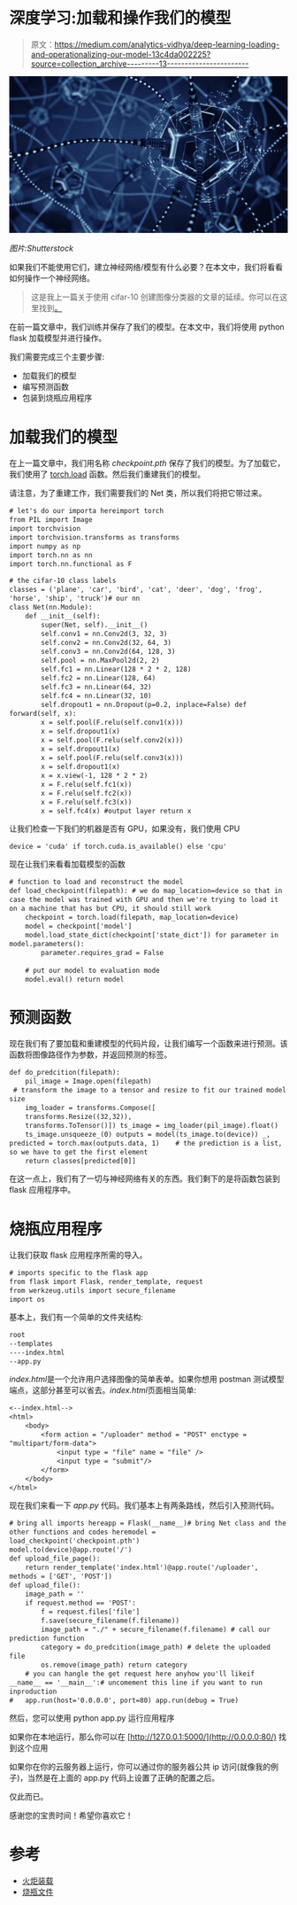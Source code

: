 # 深度学习:加载和操作我们的模型

> 原文：<https://medium.com/analytics-vidhya/deep-learning-loading-and-operationalizing-our-model-13c4da002225?source=collection_archive---------13----------------------->

![](img/157020ab5cb10ad2007faa068d14cb48.png)

*图片:Shutterstock*

如果我们不能使用它们，建立神经网络/模型有什么必要？在本文中，我们将看看如何操作一个神经网络。

> 这是我上一篇关于使用 cifar-10 创建图像分类器的文章的延续。你可以在这里找到[。](/analytics-vidhya/deep-learning-creating-an-image-classifier-using-pytorch-with-cifar-10-f603659722b2)

在前一篇文章中，我们训练并保存了我们的模型。在本文中，我们将使用 python flask 加载模型并进行操作。

我们需要完成三个主要步骤:

*   加载我们的模型
*   编写预测函数
*   包装到烧瓶应用程序

# 加载我们的模型

在上一篇文章中，我们用名称 *checkpoint.pth* 保存了我们的模型。为了加载它，我们使用了 [torch.load](https://pytorch.org/docs/stable/generated/torch.load.html) 函数。然后我们重建我们的模型。

请注意，为了重建工作，我们需要我们的 Net 类，所以我们将把它带过来。

```
# let's do our importa hereimport torch
from PIL import Image
import torchvision
import torchvision.transforms as transforms
import numpy as np
import torch.nn as nn
import torch.nn.functional as F
```

```
# the cifar-10 class labels
classes = ('plane', 'car', 'bird', 'cat', 'deer', 'dog', 'frog', 'horse', 'ship', 'truck')# our nn
class Net(nn.Module):
    def __init__(self):
        super(Net, self).__init__()
        self.conv1 = nn.Conv2d(3, 32, 3)
        self.conv2 = nn.Conv2d(32, 64, 3)
        self.conv3 = nn.Conv2d(64, 128, 3)
        self.pool = nn.MaxPool2d(2, 2)
        self.fc1 = nn.Linear(128 * 2 * 2, 128)
        self.fc2 = nn.Linear(128, 64)
        self.fc3 = nn.Linear(64, 32)
        self.fc4 = nn.Linear(32, 10)
        self.dropout1 = nn.Dropout(p=0.2, inplace=False) def forward(self, x):
        x = self.pool(F.relu(self.conv1(x)))
        x = self.dropout1(x)
        x = self.pool(F.relu(self.conv2(x)))
        x = self.dropout1(x)
        x = self.pool(F.relu(self.conv3(x)))
        x = self.dropout1(x)
        x = x.view(-1, 128 * 2 * 2)
        x = F.relu(self.fc1(x))
        x = F.relu(self.fc2(x))
        x = F.relu(self.fc3(x))
        x = self.fc4(x) #output layer return x
```

让我们检查一下我们的机器是否有 GPU，如果没有，我们使用 CPU

```
device = 'cuda' if torch.cuda.is_available() else 'cpu'
```

现在让我们来看看加载模型的函数

```
# function to load and reconstruct the model
def load_checkpoint(filepath): # we do map_location=device so that in case the model was trained with GPU and then we're trying to load it on a machine that has but CPU, it should still work
    checkpoint = torch.load(filepath, map_location=device)
    model = checkpoint['model']
    model.load_state_dict(checkpoint['state_dict']) for parameter in model.parameters():
        parameter.requires_grad = False

    # put our model to evaluation mode
    model.eval() return model
```

# 预测函数

现在我们有了要加载和重建模型的代码片段，让我们编写一个函数来进行预测。该函数将图像路径作为参数，并返回预测的标签。

```
def do_predcition(filepath):
    pil_image = Image.open(filepath)
 # transform the image to a tensor and resize to fit our trained model size  
    img_loader = transforms.Compose([
    transforms.Resize((32,32)),
    transforms.ToTensor()]) ts_image = img_loader(pil_image).float()
    ts_image.unsqueeze_(0) outputs = model(ts_image.to(device)) _, predicted = torch.max(outputs.data, 1)    # the prediction is a list, so we have to get the first element    
    return classes[predicted[0]]
```

在这一点上，我们有了一切与神经网络有关的东西。我们剩下的是将函数包装到 flask 应用程序中。

# 烧瓶应用程序

让我们获取 flask 应用程序所需的导入。

```
# imports specific to the flask app
from flask import Flask, render_template, request
from werkzeug.utils import secure_filename
import os
```

基本上，我们有一个简单的文件夹结构:

```
root
--templates
----index.html
--app.py
```

*index.html*是一个允许用户选择图像的简单表单。如果你想用 postman 测试模型端点，这部分甚至可以省去。*index.html*页面相当简单:

```
<--index.html-->
<html>
    <body>
        <form action = "/uploader" method = "POST" enctype = "multipart/form-data">
            <input type = "file" name = "file" />
            <input type = "submit"/>
        </form>
    </body>
</html>
```

现在我们来看一下 *app.py* 代码。我们基本上有两条路线，然后引入预测代码。

```
# bring all imports hereapp = Flask(__name__)# bring Net class and the other functions and codes heremodel = load_checkpoint('checkpoint.pth')
model.to(device)@app.route('/')
def upload_file_page():
    return render_template('index.html')@app.route('/uploader', methods = ['GET', 'POST'])
def upload_file():
    image_path = ''
    if request.method == 'POST':
        f = request.files['file']
        f.save(secure_filename(f.filename))
        image_path = "./" + secure_filename(f.filename) # call our prediction function
        category = do_predcition(image_path) # delete the uploaded file
        os.remove(image_path) return category
    # you can hangle the get request here anyhow you'll likeif __name__ == '__main__':# uncomement this line if you want to run inproduction
#   app.run(host='0.0.0.0', port=80) app.run(debug = True)
```

然后，您可以使用 python app.py 运行应用程序

如果你在本地运行，那么你可以在 [http://127.0.0.1:5000/](http://0.0.0.0:80/) 找到这个应用

如果你在你的云服务器上运行，你可以通过你的服务器公共 ip 访问(就像我的例子)，当然是在上面的 app.py 代码上设置了正确的配置之后。

仅此而已。

感谢您的宝贵时间！希望你喜欢它！

# 参考

*   [火炬装载](https://pytorch.org/docs/stable/generated/torch.load.html)
*   [烧瓶文件](https://flask.palletsprojects.com/en/1.1.x/quickstart/)